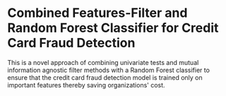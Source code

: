 # Combined Features-Filter and Random Forest Classifier for Credit Card Fraud Detection
This is a novel approach of combining univariate tests and mutual information agnostic filter methods with a Random Forest classifier to ensure that the credit card fraud detection model is trained only on important features thereby saving organizations' cost.
